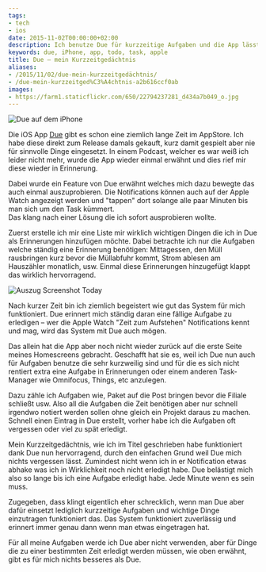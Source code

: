 ```yaml
---
tags:
- tech
- ios
date: 2015-11-02T00:00:00+02:00
description: Ich benutze Due für kurzzeitige Aufgaben und die App lässt mich nichts vergessen.
keywords: due, iPhone, app, todo, task, apple
title: Due – mein Kurzzeitgedächtnis
aliases:
- /2015/11/02/due-mein-kurzzeitgedächtnis/
- /due-mein-kurzzeitged%C3%A4chtnis-a2b616ccf0ab
images:
- https://farm1.staticflickr.com/650/22794237281_d434a7b049_o.jpg
---
```


![Due auf dem iPhone](https://farm1.staticflickr.com/650/22794237281_d434a7b049_o.jpg)

Die iOS App [Due](https://itunes.apple.com/de/app/due-erinnerungen-+-timer/id390017969?mt=8&uo=4&at=11lKjS&ct=searchlink) gibt es schon eine ziemlich lange Zeit im AppStore. Ich habe diese direkt zum Release damals gekauft, kurz damit gespielt aber nie für sinnvolle Dinge eingesetzt.
In einem Podcast, welcher es war weiß ich leider nicht mehr, wurde die App wieder einmal erwähnt und dies rief mir diese wieder in Erinnerung.

Dabei wurde ein Feature von Due erwähnt welches mich dazu bewegte das auch einmal auszuprobieren. Die Notifications können auch auf der Apple Watch angezeigt werden und "tappen" dort solange alle paar Minuten bis man sich um den Task kümmert.  
Das klang nach einer Lösung die ich sofort ausprobieren wollte.

Zuerst erstelle ich mir eine Liste mir wirklich wichtigen Dingen die ich in Due als Erinnerungen hinzufügen möchte. Dabei betrachte ich nur die Aufgaben welche ständig eine Erinnerung benötigen: Mittagessen, den Müll rausbringen kurz bevor die Müllabfuhr kommt, Strom ablesen am Hauszähler monatlich, usw. Einmal diese Erinnerungen hinzugefügt klappt das wirklich hervorragend.

![Auszug Screenshot Today]()

Nach kurzer Zeit bin ich ziemlich begeistert wie gut das System für mich funktioniert. Due erinnert mich ständig daran eine fällige Aufgabe zu erledigen – wer die Apple Watch "Zeit zum Aufstehen" Notifications kennt und mag, wird das System mit Due auch mögen.

Das allein hat die App aber noch nicht wieder zurück auf die erste Seite meines Homescreens gebracht. Geschafft hat sie es, weil ich Due nun auch für Aufgaben benutze die sehr kurzweilig sind und für die es sich nicht rentiert extra eine Aufgabe in Erinnerungen oder einem anderen Task-Manager wie Omnifocus, Things, etc anzulegen.

Dazu zähle ich Aufgaben wie, Paket auf die Post bringen bevor die Filiale schließt usw. Also all die Aufgaben die Zeit benötigen aber nur schnell irgendwo notiert werden sollen ohne gleich ein Projekt daraus zu machen. Schnell einen Eintrag in Due erstellt, vorher habe ich die Aufgaben oft vergessen oder viel zu spät erledigt.

Mein Kurzzeitgedächtnis, wie ich im Titel geschrieben habe funktioniert dank Due nun hervorragend, durch den einfachen Grund weil Due mich nichts vergessen lässt. Zumindest nicht wenn ich in er Notification etwas abhake was ich in Wirklichkeit noch nicht erledigt habe. Due belästigt mich also so lange bis ich eine Aufgabe erledigt habe. Jede Minute wenn es sein muss.

Zugegeben, dass klingt eigentlich eher schrecklich, wenn man Due aber dafür einsetzt lediglich kurzzeitige Aufgaben und wichtige Dinge einzutragen funktioniert das. Das System funktioniert zuverlässig und erinnert immer genau dann wenn man etwas eingetragen hat.

Für all meine Aufgaben werde ich Due aber nicht verwenden, aber für Dinge die zu einer bestimmten Zeit erledigt werden müssen, wie oben erwähnt, gibt es für mich nichts besseres als Due.
